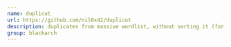 ```yaml
---
name: duplicut
url: https://github.com/nil0x42/duplicut
description: duplicates from massive wordlist, without sorting it (for dictionnary-based password cracking). URL : https://github.com/nil0x42/duplicut Groups : blackarch blackarch-misc blackarch-cracker
group: blackarch
---
```

